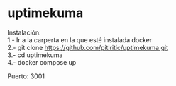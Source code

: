 # uptimekuma
Instalación:  
1.- Ir a la carperta en la que esté instalada docker  
2.- git clone https://github.com/pitiritic/uptimekuma.git  
3.- cd uptimekuma  
4.- docker compose up  

Puerto: 3001
